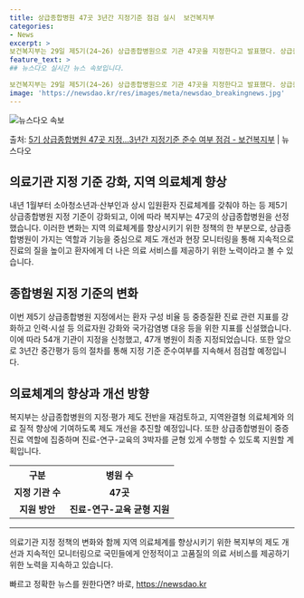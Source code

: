 ```yaml
---
title: 상급종합병원 47곳 3년간 지정기준 점검 실시  보건복지부
categories:
- News
excerpt: >
보건복지부는 29일 제5기(24~26) 상급종합병원으로 기관 47곳을 지정한다고 발표했다. 상급종합병원은 중…
feature_text: >
## 뉴스다오 실시간 뉴스 속보입니다.

보건복지부는 29일 제5기(24~26) 상급종합병원으로 기관 47곳을 지정한다고 발표했다. 상급종합병원은 중…
image: 'https://newsdao.kr/res/images/meta/newsdao_breakingnews.jpg'
---
```


![뉴스다오 속보](https://newsdao.kr/res/images/meta/newsdao_breakingnews.jpg)

<p>출처: <a href="https://newsdao.kr/2903" rel="dofollow">5기 상급종합병원 47곳 지정…3년간 지정기준 준수 여부 점검 - 보건복지부</a> | 뉴스다오</p>

<h2 data-ke-size="size26">의료기관 지정 기준 강화, 지역 의료체계 향상</h2>
<p data-ke-size="size16">내년 1월부터 소아청소년과·산부인과 상시 입원환자 진료체계를 갖춰야 하는 등 제5기 상급종합병원 지정 기준이 강화되고, 이에 따라 복지부는 47곳의 상급종합병원을 선정했습니다. 이러한 변화는 지역 의료체계를 향상시키기 위한 정책의 한 부분으로, 상급종합병원이 가지는 역할과 기능을 중심으로 제도 개선과 현장 모니터링을 통해 지속적으로 진료의 질을 높이고 환자에게 더 나은 의료 서비스를 제공하기 위한 노력이라고 볼 수 있습니다.</p>

<h2 data-ke-size="size24">종합병원 지정 기준의 변화</h2>
<p data-ke-size="size16">이번 제5기 상급종합병원 지정에서는 환자 구성 비율 등 중증질환 진료 관련 지표를 강화하고 인력·시설 등 의료자원 강화와 국가감염병 대응 등을 위한 지표를 신설했습니다. 이에 따라 54개 기관이 지정을 신청했고, 47개 병원이 최종 지정되었습니다. 또한 앞으로 3년간 중간평가 등의 절차를 통해 지정 기준 준수여부를 지속해서 점검할 예정입니다.</p>

<h2 data-ke-size="size24">의료체계의 향상과 개선 방향</h2>
<p data-ke-size="size16">복지부는 상급종합병원의 지정·평가 제도 전반을 재검토하고, 지역완결형 의료체계와 의료 질적 향상에 기여하도록 제도 개선을 추진할 예정입니다. 또한 상급종합병원이 중증 진료 역할에 집중하며 진료-연구-교육의 3박자를 균형 있게 수행할 수 있도록 지원할 계획입니다.</p>

<table>
    <tr>
        <th>구분</th>
        <th>병원 수</th>
    </tr>
    <tr>
        <td style="text-align: center; height: 17px;"><b>지정 기관 수</b></td>
        <td style="text-align: center; height: 17px;"><b>47곳</b></td>
    </tr>
    <tr>
        <td style="text-align: center; height: 17px;"><b>지원 방안</b></td>
        <td style="text-align: center; height: 17px;"><b>진료-연구-교육 균형 지원</b></td>
    </tr>
</table>

<hr>
<p data-ke-size="size16">의료기관 지정 정책의 변화와 함께 지역 의료체계를 향상시키기 위한 복지부의 제도 개선과 지속적인 모니터링으로 국민들에게 안정적이고 고품질의 의료 서비스를 제공하기 위한 노력을 지속하고 있습니다.</p> 

빠르고 정확한 뉴스를 원한다면? 바로, <a href="https://newsdao.kr" rel="dofollow">https://newsdao.kr</a>


    
